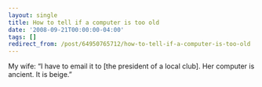 ```yaml
---
layout: single
title: How to tell if a computer is too old
date: '2008-09-21T00:00:00-04:00'
tags: []
redirect_from: /post/64950765712/how-to-tell-if-a-computer-is-too-old
---
```

My wife: &ldquo;I have to email it to [the president of a local club]. Her computer is ancient. It is beige.&rdquo;
